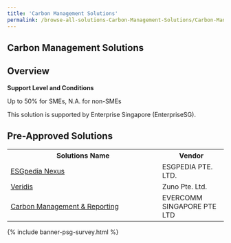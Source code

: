 ```yaml
---
title: 'Carbon Management Solutions'
permalink: /browse-all-solutions-Carbon-Management-Solutions/Carbon-Management-Solutions
---
```


## Carbon Management Solutions
## Overview

**Support Level and Conditions**

Up to 50% for SMEs, N.A. for non-SMEs

This solution is supported by Enterprise Singapore (EnterpriseSG).

## Pre-Approved Solutions

<table>
<tr>
<th style='width: auto;'><b>Solutions Name</b></th>
<th style='width: 30%;'><b>Vendor</b></th>
</tr>
<tr>
<td><a href='/productivity-solutions-grant/solutionrepo/201904974E-ESGpd-Nxus-G' target='_blank'>ESGpedia Nexus</a><br></td>
<td>ESGPEDIA PTE. LTD.</td>
</tr>
<tr>
<td><a href='/productivity-solutions-grant/solutionrepo/202002731M-Vrds-G' target='_blank'>Veridis</a><br></td>
<td>Zuno Pte. Ltd.</td>
</tr>
<tr>
<td><a href='/productivity-solutions-grant/solutionrepo/201321526K-Crbon-MGT-&-Rportng-G' target='_blank'>Carbon Management & Reporting</a><br></td>
<td>EVERCOMM SINGAPORE PTE LTD</td>
</tr>
</table>

{% include banner-psg-survey.html %}
